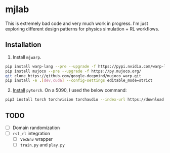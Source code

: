 # mjlab

This is extremely bad code and very much work in progress. I'm just exploring different design patterns for physics simulation + RL workflows.

## Installation

1. Install `mjwarp`.

```bash
pip install warp-lang --pre --upgrade -f https://pypi.nvidia.com/warp-lang/
pip install mujoco --pre --upgrade -f https://py.mujoco.org/
git clone https://github.com/google-deepmind/mujoco_warp.git
pip install -e .[dev,cuda] --config-settings editable_mode=strict
```

2. [Install](https://pytorch.org/get-started/locally/) `pytorch`. On a 5090, I used the below command:

```bash
pip3 install torch torchvision torchaudio --index-url https://download.pytorch.org/whl/cu128
```

## TODO

- [ ] Domain randomization
- [ ] `rsl_rl` integration
  - [ ] `VecEnv` wrapper
  - [ ] `train.py` and `play.py`